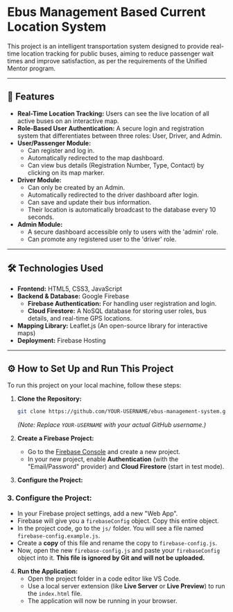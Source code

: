 # Ebus Management Based Current Location System

This project is an intelligent transportation system designed to provide real-time location tracking for public buses, aiming to reduce passenger wait times and improve satisfaction, as per the requirements of the Unified Mentor program.

---

## 🚀 Features

*   **Real-Time Location Tracking:** Users can see the live location of all active buses on an interactive map.
*   **Role-Based User Authentication:** A secure login and registration system that differentiates between three roles: User, Driver, and Admin.
*   **User/Passenger Module:**
    *   Can register and log in.
    *   Automatically redirected to the map dashboard.
    *   Can view bus details (Registration Number, Type, Contact) by clicking on its map marker.
*   **Driver Module:**
    *   Can only be created by an Admin.
    *   Automatically redirected to the driver dashboard after login.
    *   Can save and update their bus information.
    *   Their location is automatically broadcast to the database every 10 seconds.
*   **Admin Module:**
    *   A secure dashboard accessible only to users with the 'admin' role.
    *   Can promote any registered user to the 'driver' role.

---

## 🛠️ Technologies Used

*   **Frontend:** HTML5, CSS3, JavaScript
*   **Backend & Database:** Google Firebase
    *   **Firebase Authentication:** For handling user registration and login.
    *   **Cloud Firestore:** A NoSQL database for storing user roles, bus details, and real-time GPS locations.
*   **Mapping Library:** Leaflet.js (An open-source library for interactive maps)
*   **Deployment:** Firebase Hosting

---

## ⚙️ How to Set Up and Run This Project

To run this project on your local machine, follow these steps:

1.  **Clone the Repository:**
    ```bash
    git clone https://github.com/YOUR-USERNAME/ebus-management-system.git
    ```
    *(Note: Replace `YOUR-USERNAME` with your actual GitHub username.)*

2.  **Create a Firebase Project:**
    *   Go to the [Firebase Console](https://console.firebase.google.com/) and create a new project.
    *   In your new project, enable **Authentication** (with the "Email/Password" provider) and **Cloud Firestore** (start in test mode).

3.  **Configure the Project:**
### 3. Configure the Project:
*   In your Firebase project settings, add a new "Web App".
*   Firebase will give you a `firebaseConfig` object. Copy this entire object.
*   In the project code, go to the `js/` folder. You will see a file named `firebase-config.example.js`.
*   Create a **copy** of this file and rename the copy to `firebase-config.js`.
*   Now, open the new `firebase-config.js` and paste your `firebaseConfig` object into it. **This file is ignored by Git and will not be uploaded.**
4.  **Run the Application:**
    *   Open the project folder in a code editor like VS Code.
    *   Use a local server extension (like **Live Server** or **Live Preview**) to run the `index.html` file.
    *   The application will now be running in your browser.